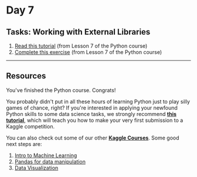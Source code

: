 # Day 7

## Tasks: Working with External Libraries

1. [Read this tutorial](https://www.kaggle.com/colinmorris/working-with-external-libraries) (from Lesson 7 of the Python course)
2. [Complete this exercise](https://www.kaggle.com/kernels/fork/1275190) (from Lesson 7 of the Python course)

---

## Resources

You've finished the Python course. Congrats!

You probably didn't put in all these hours of learning Python just to play silly games of chance, right? If you're interested in applying your newfound Python skills to some data science tasks, we strongly recommend **[this tutorial](https://www.kaggle.com/alexisbcook/titanic-tutorial)**, which will teach you how to make your very first submission to a Kaggle competition.

You can also check out some of our other **[Kaggle Courses](https://www.kaggle.com/learn/overview)**. Some good next steps are:

1. [Intro to Machine Learning](https://www.kaggle.com/learn/intro-to-machine-learning)
2. [Pandas for data manipulation](https://www.kaggle.com/learn/pandas)
3. [Data Visualization](https://www.kaggle.com/learn/data-visualization)